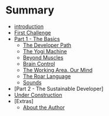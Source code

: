 # Summary

* [introduction](README.md)
* [First Challenge](a_first_example.md)
* [Part 1 - The Basics](part_1_-_the_developers_path.md)
   * [The Developer Path](understanding_the_beast.md)
   * [The Yogi Machine](the_yogi_machine.md)
   * [Beyond Muscles](beyond_muscles.md)
   * [Brain Control](brain_control.md)
   * [The Working Area. Our Mind](brainandmind.md)
   * [The Roar Language](mindlanguage.md)
   * [Sounds](onewordaftertheother.md)
* [Part 2 - The Sustainable Developer]
* [Under Construction](alert.md)
* [Extras]
   * [About the Author](authorsnote.md)


